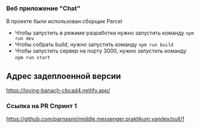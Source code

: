 ### Веб приложение "Chat"

В проекте были использован сборщик Parcel
- Чтобы запустить в режиме разработки нужно запустить команду `npm run dev`
- Чтобы собрать build, нужно запустить команду `npm run build`
- Чтобы запустить сервер на порту 3000, нужно запустить команду `npm run start`

## Адрес задеплоенной версии
https://loving-banach-cbcad4.netlify.app/

### Ссылка на PR Спринт 1
https://github.com/parnasmi/middle.messenger.praktikum.yandex/pull/1
